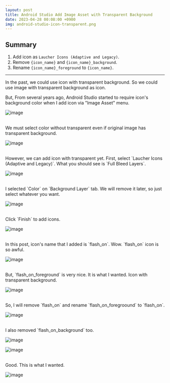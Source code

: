 ```yaml
---
layout: post
title: Android Studio Add Image Asset with Transparent Background
date: 2023-04-28 00:08:00 +0900
img: android-studio-icon-transparent.png
---
```


## Summary

1. Add icon as `Laucher Icons (Adaptive and Legacy)`.
1. Remove `{icon_name}` and `{icon_name}_background`.
1. Rename `{icon_name}_foreground` to `{icon_name}`.

***

In the past, we could use icon with transparent background.
So we could use image with transparent background as icon.

But, From several years ago, Android Studio started to require icon's background color when I add icon via "Image Asset" menu.

![image]({{site.url}}{{site.baseurl}}/assets/images/android-studio-icon-transparent/0.png)

<br>
We must select color without transparent even if original image has transparent background.

![image]({{site.url}}{{site.baseurl}}/assets/images/android-studio-icon-transparent/1.png)

<br>
However, we can add icon with transparent yet. First, select `Laucher Icons (Adaptive and Legacy)`.
What you should see is `Full Bleed Layers`.

![image]({{site.url}}{{site.baseurl}}/assets/images/android-studio-icon-transparent/2.png)

<br>
I selected `Color` on `Background Layer` tab. We will remove it later, so just select whatever you want.

![image]({{site.url}}{{site.baseurl}}/assets/images/android-studio-icon-transparent/3.png)

<br>
Click `Finish` to add icons.

![image]({{site.url}}{{site.baseurl}}/assets/images/android-studio-icon-transparent/5.png)

<br>
In this post, icon's name that I added is `flash_on`.
Wow. `flash_on` icon is so awful.

![image]({{site.url}}{{site.baseurl}}/assets/images/android-studio-icon-transparent/6.png)

<br>
But, `flash_on_foreground` is very nice.
It is what I wanted. Icon with transparent background.

![image]({{site.url}}{{site.baseurl}}/assets/images/android-studio-icon-transparent/7.png)

<br>
So, I will remove `flash_on` and rename `flash_on_foregroound` to `flash_on`.

![image]({{site.url}}{{site.baseurl}}/assets/images/android-studio-icon-transparent/8.png)

<br>
I also removed `flash_on_background` too.

![image]({{site.url}}{{site.baseurl}}/assets/images/android-studio-icon-transparent/10.png)

![image]({{site.url}}{{site.baseurl}}/assets/images/android-studio-icon-transparent/11.png)

<br>
Good. This is what I wanted.

![image]({{site.url}}{{site.baseurl}}/assets/images/thumb/android-studio-icon-transparent.png)
